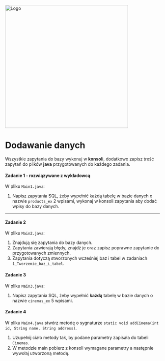 <img alt="Logo" src="http://coderslab.pl/svg/logo-coderslab.svg" width="400">

#  Dodawanie danych

Wszystkie zapytania do bazy wykonuj w **konsoli**, dodatkowo zapisz treść zapytań do plików **java** przygotowanych do każdego zadania.

#### Zadanie 1 - rozwiązywane z wykładowcą
W pliku `Main1.java`:  

1. Napisz zapytania SQL, żeby wypełnić każdą tabelę w bazie danych o nazwie ```products_ex``` 2 wpisami, 
wykonaj w konsoli zapytania aby dodać wpisy do bazy danych.  

---

#### Zadanie 2
W pliku `Main2.java`:  

1. Znajdują się zapytania do bazy danych.
2. Zapytania zawierają błędy, znajdź je oraz zapisz poprawne zapytanie do przygotowanych zmiennych.
3. Zapytania dotyczą stworzonych wcześniej baz i tabel w zadaniach `1_Tworzenie_baz_i_tabel`.  

#### Zadanie 3
W pliku `Main3.java`:  

1. Napisz zapytania SQL, żeby wypełnić **każdą** tabelę w bazie danych o nazwie ```cinemas_ex``` 5 wpisami.

#### Zadanie 4
W pliku `Main4.java` stwórz metodę o sygnaturze `static void addCinema(int id, String name, String address)`.

1. Uzupełnij ciało metody tak, by podane parametry zapisała do tabeli `Cinemas`.
2. W metodzie main pobierz z konsoli wymagane parametry a następnie wywołaj utworzoną metodę.
